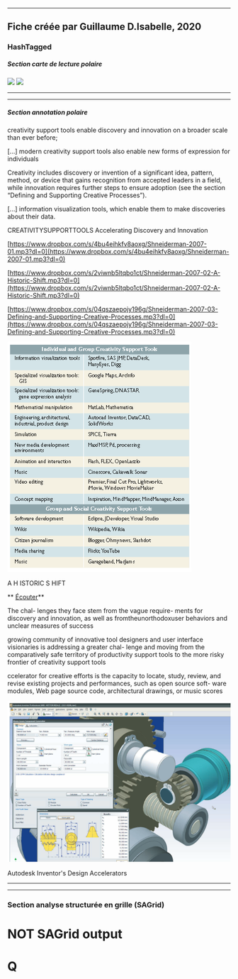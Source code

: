 
----
Fiche créée par Guillaume D.Isabelle, 2020 
---- 

### HashTagged 


##### Section carte de lecture polaire
![](2846cf28-2481-4a80-8a60-78865774d8f8)
![](5e34828b-3c5e-4d99-ac60-ef5c1cca2518)



----

----

##### Section annotation polaire
creativity support tools enable discovery and innovation on a broader scale than ever before;



 [...] modern creativity support tools also enable new forms of expression for individuals



Creativity includes discovery or invention of a significant idea, pattern, method, or device that gains recognition from accepted leaders in a field, while innovation requires further steps to ensure adoption (see the section “Defining and Supporting Creative Processes”).



 [...] information visualization tools, which enable them to make discoveries about their data.



CREATIVITYSUPPORTTOOLS Accelerating Discovery and Innovation  
  
 [https://www.dropbox.com/s/4bu4eihkfv8aoxg/Shneiderman-2007-01.mp3?dl=0](https://www.dropbox.com/s/4bu4eihkfv8aoxg/Shneiderman-2007-01.mp3?dl=0)

  

 [https://www.dropbox.com/s/2viwnb5ltqbo1ct/Shneiderman-2007-02-A-Historic-Shift.mp3?dl=0](https://www.dropbox.com/s/2viwnb5ltqbo1ct/Shneiderman-2007-02-A-Historic-Shift.mp3?dl=0)

  

 [https://www.dropbox.com/s/04qszaepojy196g/Shneiderman-2007-03-Defining-and-Supporting-Creative-Processes.mp3?dl=0](https://www.dropbox.com/s/04qszaepojy196g/Shneiderman-2007-03-Defining-and-Supporting-Creative-Processes.mp3?dl=0)





![](12pUVNyBHqtRmNSDNWWe.png)



A H ISTORIC S HIFT  
  
 [](https://www.dropbox.com/s/2viwnb5ltqbo1ct/Shneiderman-2007-02-A-Historic-Shift.mp3?dl=0)** [Écouter](https://www.dropbox.com/s/2viwnb5ltqbo1ct/Shneiderman-2007-02-A-Historic-Shift.mp3?dl=0)**



The chal- lenges they face stem from the vague require- ments for discovery and innovation, as well as fromtheunorthodoxuser behaviors and unclear measures of success



growing community of innovative tool designers and user interface visionaries is addressing a greater chal- lenge and moving from the comparatively safe territory of productivity support tools to the more risky frontier of creativity support tools



ccelerator for creative efforts is the capacity to locate, study, review, and revise existing projects and performances, such as open source soft- ware modules, Web page source code, architectural drawings, or music scores





![](12SAAZRZ352CeGZRUnxi.png)




Autodesk Inventor's Design Accelerators  





----

----



### Section analyse structurée en grille (SAGrid)


# NOT SAGrid output

# Q

